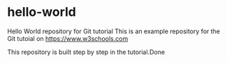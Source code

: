 
# hello-world
Hello World repository for Git tutorial
This is an example repository for the Git tutoial on https://www.w3schools.com

This repository is built step by step in the tutorial.Done
